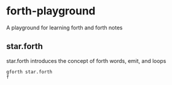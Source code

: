 # forth-playground
A playground for learning forth and forth notes

## star.forth
star.forth introduces the concept of forth words, emit, and loops

```shell
gforth star.forth
f
```
